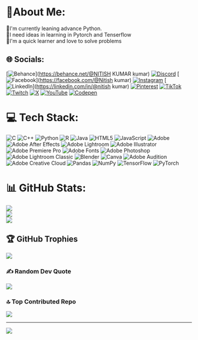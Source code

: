 # 📍About Me:
💽I'm currently leaning advance Python.<br>💁I need ideas in learning in Pytorch and Tenserflow<br>📖I'm a quick learner and love to solve problems 


## 🌐 Socials:
[![Behance](https://img.shields.io/badge/Behance-1769ff?logo=behance&logoColor=white)](https://behance.net/@NITISH KUMAR kumar) [![Discord](https://img.shields.io/badge/Discord-%237289DA.svg?logo=discord&logoColor=white)](https://discord.gg/nitish_kj15) [![Facebook](https://img.shields.io/badge/Facebook-%231877F2.svg?logo=Facebook&logoColor=white)](https://facebook.com/@Nitish kumar) [![Instagram](https://img.shields.io/badge/Instagram-%23E4405F.svg?logo=Instagram&logoColor=white)](https://instagram.com/@nitish_nk.02) [![LinkedIn](https://img.shields.io/badge/LinkedIn-%230077B5.svg?logo=linkedin&logoColor=white)](https://linkedin.com/in/@nitish kumar) [![Pinterest](https://img.shields.io/badge/Pinterest-%23E60023.svg?logo=Pinterest&logoColor=white)](https://pinterest.com/@nitishpramesh) [![TikTok](https://img.shields.io/badge/TikTok-%23000000.svg?logo=TikTok&logoColor=white)](https://tiktok.com/@@nitish02nk) [![Twitch](https://img.shields.io/badge/Twitch-%239146FF.svg?logo=Twitch&logoColor=white)](https://twitch.tv/@nitish_kj15) [![X](https://img.shields.io/badge/X-black.svg?logo=X&logoColor=white)](https://x.com/@nitish_nk02) [![YouTube](https://img.shields.io/badge/YouTube-%23FF0000.svg?logo=YouTube&logoColor=white)](https://youtube.com/@@nitish_nk) [![Codepen](https://img.shields.io/badge/Codepen-000000?style=for-the-badge&logo=codepen&logoColor=white)](https://codepen.io/@nitishNK02) 

# 💻 Tech Stack:
![C](https://img.shields.io/badge/c-%2300599C.svg?style=for-the-badge&logo=c&logoColor=white) ![C++](https://img.shields.io/badge/c++-%2300599C.svg?style=for-the-badge&logo=c%2B%2B&logoColor=white) ![Python](https://img.shields.io/badge/python-3670A0?style=for-the-badge&logo=python&logoColor=ffdd54) ![R](https://img.shields.io/badge/r-%23276DC3.svg?style=for-the-badge&logo=r&logoColor=white) ![Java](https://img.shields.io/badge/java-%23ED8B00.svg?style=for-the-badge&logo=openjdk&logoColor=white) ![HTML5](https://img.shields.io/badge/html5-%23E34F26.svg?style=for-the-badge&logo=html5&logoColor=white) ![JavaScript](https://img.shields.io/badge/javascript-%23323330.svg?style=for-the-badge&logo=javascript&logoColor=%23F7DF1E) ![Adobe](https://img.shields.io/badge/adobe-%23FF0000.svg?style=for-the-badge&logo=adobe&logoColor=white) ![Adobe After Effects](https://img.shields.io/badge/Adobe%20After%20Effects-9999FF.svg?style=for-the-badge&logo=Adobe%20After%20Effects&logoColor=white) ![Adobe Lightroom](https://img.shields.io/badge/Adobe%20Lightroom-31A8FF.svg?style=for-the-badge&logo=Adobe%20Lightroom&logoColor=white) ![Adobe Illustrator](https://img.shields.io/badge/adobe%20illustrator-%23FF9A00.svg?style=for-the-badge&logo=adobe%20illustrator&logoColor=white) ![Adobe Premiere Pro](https://img.shields.io/badge/Adobe%20Premiere%20Pro-9999FF.svg?style=for-the-badge&logo=Adobe%20Premiere%20Pro&logoColor=white) ![Adobe Fonts](https://img.shields.io/badge/Adobe%20Fonts-000B1D.svg?style=for-the-badge&logo=Adobe%20Fonts&logoColor=white) ![Adobe Photoshop](https://img.shields.io/badge/adobe%20photoshop-%2331A8FF.svg?style=for-the-badge&logo=adobe%20photoshop&logoColor=white) ![Adobe Lightroom Classic](https://img.shields.io/badge/Adobe%20Lightroom%20Classic-31A8FF.svg?style=for-the-badge&logo=Adobe%20Lightroom%20Classic&logoColor=white) ![Blender](https://img.shields.io/badge/blender-%23F5792A.svg?style=for-the-badge&logo=blender&logoColor=white) ![Canva](https://img.shields.io/badge/Canva-%2300C4CC.svg?style=for-the-badge&logo=Canva&logoColor=white) ![Adobe Audition](https://img.shields.io/badge/Adobe%20Audition-9999FF.svg?style=for-the-badge&logo=Adobe%20Audition&logoColor=white) ![Adobe Creative Cloud](https://img.shields.io/badge/Adobe%20Creative%20Cloud-DA1F26.svg?style=for-the-badge&logo=Adobe%20Creative%20Cloud&logoColor=white) ![Pandas](https://img.shields.io/badge/pandas-%23150458.svg?style=for-the-badge&logo=pandas&logoColor=white) ![NumPy](https://img.shields.io/badge/numpy-%23013243.svg?style=for-the-badge&logo=numpy&logoColor=white) ![TensorFlow](https://img.shields.io/badge/TensorFlow-%23FF6F00.svg?style=for-the-badge&logo=TensorFlow&logoColor=white) ![PyTorch](https://img.shields.io/badge/PyTorch-%23EE4C2C.svg?style=for-the-badge&logo=PyTorch&logoColor=white)
# 📊 GitHub Stats:
![](https://github-readme-stats.vercel.app/api?username=nitishNK02&theme=dark&hide_border=false&include_all_commits=false&count_private=false)<br/>
![](https://github-readme-streak-stats.herokuapp.com/?user=nitishNK02&theme=dark&hide_border=false)<br/>
![](https://github-readme-stats.vercel.app/api/top-langs/?username=nitishNK02&theme=dark&hide_border=false&include_all_commits=false&count_private=false&layout=compact)

## 🏆 GitHub Trophies
![](https://github-profile-trophy.vercel.app/?username=nitishNK02&theme=radical&no-frame=false&no-bg=true&margin-w=4)

### ✍️ Random Dev Quote
![](https://quotes-github-readme.vercel.app/api?type=horizontal&theme=radical)

### 🔝 Top Contributed Repo
![](https://github-contributor-stats.vercel.app/api?username=nitishNK02&limit=5&theme=dark&combine_all_yearly_contributions=true)

---
[![](https://visitcount.itsvg.in/api?id=nitishNK02&icon=0&color=0)](https://visitcount.itsvg.in)

<!-- Proudly created with GPRM ( https://gprm.itsvg.in ) -->

